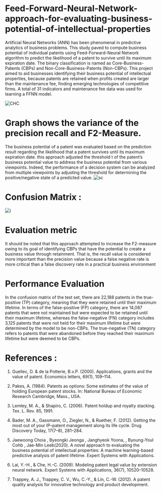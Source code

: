 # Feed-Forward-Neural-Network-approach-for-evaluating-business-potential-of-intellectual-properties

Artificial Neural Networks (ANN) has been phenomenal in predictive analytics of business problems. This study paved to compute business potential of individual patents using Feed-Forward-Neural Network algorithm to predict the likelihood of a patent to survive until its maximum expiration date. The binary classification is named as Core-Business-Patents (CBPs) and Non-Core-Business-Patents (Non-CBPs). This project aimed to aid businesses identifying their business potential of intellectual properties, because patents are retained when profits created are larger than the maintenance fee, finding emerging technologies of competitive firms. A total of 31 indicators and maintenance fee data was used for learning a FFNN model. 

![CHC](https://github.com/alsatwar/Feed-Forward-Neural-Network-approach-for-evaluating-business-potential-of-intellectual-properties/blob/master/Images/Untitled-1.png)

 # Graph shows the variance of the precision recall and F2-Measure.

The business potential of a patent was evaluated based on the prediction result regarding the likelihood that a patent survives until its maximum expiration date. this approach adjusted the threshold t of the patent’s business potential value to address the business potential from various viewpoints. Indeed, the performance of a decision system can be analyzed from multiple viewpoints by adjusting the threshold for determining the positive/negative state of a predicted value.
![sc](https://github.com/alsatwar/Feed-Forward-Neural-Network-approach-for-evaluating-business-potential-of-intellectual-properties/blob/master/Images/download%20(1).png)

# Confusion Matrix :
![i](https://github.com/alsatwar/Feed-Forward-Neural-Network-approach-for-evaluating-business-potential-of-intellectual-properties/blob/master/Images/0.7.png)

# Evaluation metric

It should be noted that this approach attempted to increase the F2-measure owing to its goal of identifying CBPs that have the potential to create a business value through retainment. That is, the recall value is considered more important than the precision value because a false negative rate is more critical than a false discovery rate in a practical business environment

# Performance Evaluation

In the confusion matrix of the test set, there are 22,188 patents in the true-positive (TP) category, meaning that they were retained until their maximum lifetime. In terms of the false-positive (FP) category, there are 14,087 patents that were not maintained but were expected to be retained until their maximum lifetime, whereas the false-negative (FN) category includes 3,125 patents that were not held for their maximum lifetime but were determined by the model to be non-CBPs. The true-negative (TN) category refers to patents that were abandoned before they reached their maximum lifetime but were deemed to be CBPs.
 
# References :
1.	Guellec, D. & de la Potterie, B.v.P. (2000). Applications, grants and the value of patent. Economics letters, 69(1), 109–114.

2.	Pakes, A. (1984). Patents as options: Some estimates of the value of holding European patent stocks. In: National Bureau of Economic Research Cambridge, Mass., USA.

3.	Lemley, M. A., & Shapiro, C. (2006). Patent holdup and royalty stacking. Tex. L. Rev. 85, 1991.

4.	Bader, M. A., Gassmann, O., Ziegler, N., & Ruether, F. (2012). Getting the most out of your IP–patent management along its life cycle. Drug Discovery Today, 17(7–8), 281–284.

5.	Jaewoong Choia , Byeongki Jeonga , Janghyeok Yoona, , Byoung-Youl Cohb , Jae-Min Leeb(2020). A novel approach to evaluating the business potential of intellectual properties: A machine learning-based predictive analysis of patent lifetime. Expert Systems with Applications.

6.	Lai, Y.-H., & Che, H.-C. (2009). Modeling patent legal value by extension neural network. Expert Systems with Applications, 36(7), 10520–10528.

7.	Trappey, A. J., Trappey, C. V., Wu, C.-Y., & Lin, C.-W. (2012). A patent quality analysis for innovative technology and product development. 
